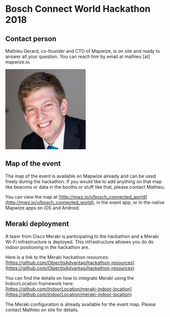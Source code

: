 # Bosch Connect World Hackathon 2018

## Contact person

Mathieu Gerard, co-founder and CTO of Mapwize, is on site and ready to answer all your question. You can reach him by email at mathieu [at] mapwize.io.

![](img/mathieu.jpg)

## Map of the event

The map of the event is available on Mapwize already and can be used freely during the hackathon. If you would like to add anything on that map like beacons or data in the booths or stuff like that, please contact Mathieu.

You can view the map at [http://mwz.io/v/bosch_connected_world](http://mwz.io/v/bosch_connected_world), in the event app, or in the native Mapwize apps on iOS and Android.

## Meraki deployment

A team from Cisco Meraki is participating to the hackathon and a Meraki Wi-Fi infrastructure is deployed. This infrastructure allowes you do do indoor positioning in the hackathon are.

Here is a link to the Meraki hackathon resources: [https://github.com/ObjectIsAdvantag/hackathon-resources](https://github.com/ObjectIsAdvantag/hackathon-resources)

You can find the details on how to integrate Meraki using the IndoorLocation framework here: [https://github.com/IndoorLocation/meraki-indoor-location](https://github.com/IndoorLocation/meraki-indoor-location)

The Meraki configuration is already available for the event map. Please contact Mathieu on site for details.